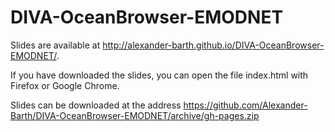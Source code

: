 # DIVA-OceanBrowser-EMODNET

Slides are available at
http://alexander-barth.github.io/DIVA-OceanBrowser-EMODNET/.

If you have downloaded the slides, you can open the file index.html with Firefox or Google Chrome.

Slides can be downloaded at the address
https://github.com/Alexander-Barth/DIVA-OceanBrowser-EMODNET/archive/gh-pages.zip